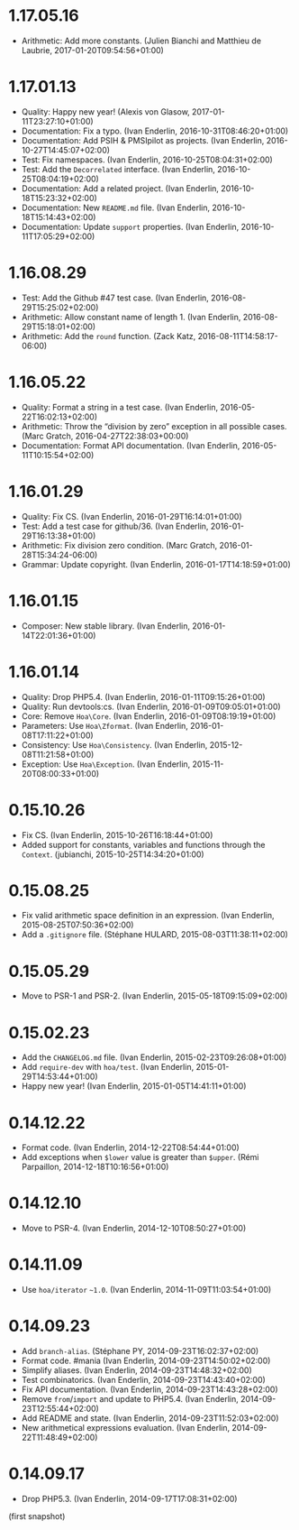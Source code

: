 # 1.17.05.16

  * Arithmetic: Add more constants. (Julien Bianchi and Matthieu de Laubrie, 2017-01-20T09:54:56+01:00)

# 1.17.01.13

  * Quality: Happy new year! (Alexis von Glasow, 2017-01-11T23:27:10+01:00)
  * Documentation: Fix a typo. (Ivan Enderlin, 2016-10-31T08:46:20+01:00)
  * Documentation: Add PSIH & PMSIpilot as projects. (Ivan Enderlin, 2016-10-27T14:45:07+02:00)
  * Test: Fix namespaces. (Ivan Enderlin, 2016-10-25T08:04:31+02:00)
  * Test: Add the `Decorrelated` interface. (Ivan Enderlin, 2016-10-25T08:04:19+02:00)
  * Documentation: Add a related project. (Ivan Enderlin, 2016-10-18T15:23:32+02:00)
  * Documentation: New `README.md` file. (Ivan Enderlin, 2016-10-18T15:14:43+02:00)
  * Documentation: Update `support` properties. (Ivan Enderlin, 2016-10-11T17:05:29+02:00)

# 1.16.08.29

  * Test: Add the Github #47 test case. (Ivan Enderlin, 2016-08-29T15:25:02+02:00)
  * Arithmetic: Allow constant name of length 1. (Ivan Enderlin, 2016-08-29T15:18:01+02:00)
  * Arithmetic: Add the `round` function. (Zack Katz, 2016-08-11T14:58:17-06:00)

# 1.16.05.22

  * Quality: Format a string in a test case. (Ivan Enderlin, 2016-05-22T16:02:13+02:00)
  * Arithmetic: Throw the “division by zero” exception in all possible cases. (Marc Gratch, 2016-04-27T22:38:03+00:00)
  * Documentation: Format API documentation. (Ivan Enderlin, 2016-05-11T10:15:54+02:00)

# 1.16.01.29

  * Quality: Fix CS. (Ivan Enderlin, 2016-01-29T16:14:01+01:00)
  * Test: Add a test case for github/36. (Ivan Enderlin, 2016-01-29T16:13:38+01:00)
  * Arithmetic: Fix division zero condition. (Marc Gratch, 2016-01-28T15:34:24-06:00)
  * Grammar: Update copyright. (Ivan Enderlin, 2016-01-17T14:18:59+01:00)

# 1.16.01.15

  * Composer: New stable library. (Ivan Enderlin, 2016-01-14T22:01:36+01:00)

# 1.16.01.14

  * Quality: Drop PHP5.4. (Ivan Enderlin, 2016-01-11T09:15:26+01:00)
  * Quality: Run devtools:cs. (Ivan Enderlin, 2016-01-09T09:05:01+01:00)
  * Core: Remove `Hoa\Core`. (Ivan Enderlin, 2016-01-09T08:19:19+01:00)
  * Parameters: Use `Hoa\Zformat`. (Ivan Enderlin, 2016-01-08T17:11:22+01:00)
  * Consistency: Use `Hoa\Consistency`. (Ivan Enderlin, 2015-12-08T11:21:58+01:00)
  * Exception: Use `Hoa\Exception`. (Ivan Enderlin, 2015-11-20T08:00:33+01:00)

# 0.15.10.26

  * Fix CS. (Ivan Enderlin, 2015-10-26T16:18:44+01:00)
  * Added support for constants, variables and functions through the `Context`. (jubianchi, 2015-10-25T14:34:20+01:00)

# 0.15.08.25

  * Fix valid arithmetic space definition in an expression. (Ivan Enderlin, 2015-08-25T07:50:36+02:00)
  * Add a `.gitignore` file. (Stéphane HULARD, 2015-08-03T11:38:11+02:00)

# 0.15.05.29

  * Move to PSR-1 and PSR-2. (Ivan Enderlin, 2015-05-18T09:15:09+02:00)

# 0.15.02.23

  * Add the `CHANGELOG.md` file. (Ivan Enderlin, 2015-02-23T09:26:08+01:00)
  * Add `require-dev` with `hoa/test`. (Ivan Enderlin, 2015-01-29T14:53:44+01:00)
  * Happy new year! (Ivan Enderlin, 2015-01-05T14:41:11+01:00)

# 0.14.12.22

  * Format code. (Ivan Enderlin, 2014-12-22T08:54:44+01:00)
  * Add exceptions when `$lower` value is greater than `$upper`. (Rémi Parpaillon, 2014-12-18T10:16:56+01:00)

# 0.14.12.10

  * Move to PSR-4. (Ivan Enderlin, 2014-12-10T08:50:27+01:00)

# 0.14.11.09

  * Use `hoa/iterator` `~1.0`. (Ivan Enderlin, 2014-11-09T11:03:54+01:00)

# 0.14.09.23

  * Add `branch-alias`. (Stéphane PY, 2014-09-23T16:02:37+02:00)
  * Format code. #mania (Ivan Enderlin, 2014-09-23T14:50:02+02:00)
  * Simplify aliases. (Ivan Enderlin, 2014-09-23T14:48:32+02:00)
  * Test combinatorics. (Ivan Enderlin, 2014-09-23T14:43:40+02:00)
  * Fix API documentation. (Ivan Enderlin, 2014-09-23T14:43:28+02:00)
  * Remove `from`/`import` and update to PHP5.4. (Ivan Enderlin, 2014-09-23T12:55:44+02:00)
  * Add README and state. (Ivan Enderlin, 2014-09-23T11:52:03+02:00)
  * New arithmetical expressions evaluation. (Ivan Enderlin, 2014-09-22T11:48:49+02:00)

# 0.14.09.17

  * Drop PHP5.3. (Ivan Enderlin, 2014-09-17T17:08:31+02:00)

(first snapshot)
